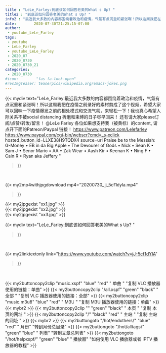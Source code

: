 ```yaml
---
title : "LeLe_Farley:到底该如何回答老美的What s Up? "
title2 : "到底该如何回答老美的What s Up? "
info2 : "最近我大多数的内容都围绕着政治和疫情，气氛有点沉重和紧张啊！所以这周我把在疫情之前录好的素材剪成了这个视频，希望大家可以回味一下疫情爆发之前的相处模式和交流气氛，来轻松一下！我也真心希望人际关系不被social distancing 折磨和束缚的日子尽早回来！  还有请大家please订阅/点赞/转发/留言！ @LeLe Farley   各位如果想支持我（被黄标）的content, 请点开下面的Patreon/Paypal 链接！  https://www.patreon.com/Lelefarley  https://www.paypal.com/cgi-bin/webscr?cmd=_s-xclick hosted_button_id=LLXE38H9TQDX4 source=url  Praise be to the Messiah: G-Money • EB in da Big Apple •  The Devourer of Gods • Nick • Sean K • Sam J • Senor Mario • AA •  Zak Wear • Aash Kir • Keenan K • Ning F •  Cain R • Ryan aka Jeffery "
date:        2020-07-30T21:25:15-07:00
author:
 - youtube_LeLe_Farley
tags:
 - youtube
 - LeLe_Farley
 - youtube_LeLe_Farley
 - 2020_07
 - 2020_0730
 - 2020_0730_21
categories:
 - 2020_0730
#icon:        "fas fa-lock-open"
#resImgTeaser: teaserpics/wikipedia.org/emacs-jokes.png
---
```


{{< mydiv text="LeLe_Farley:最近我大多数的内容都围绕着政治和疫情，气氛有点沉重和紧张啊！所以这周我把在疫情之前录好的素材剪成了这个视频，希望大家可以回味一下疫情爆发之前的相处模式和交流气氛，来轻松一下！我也真心希望人际关系不被social distancing 折磨和束缚的日子尽早回来！  还有请大家please订阅/点赞/转发/留言！ @LeLe Farley   各位如果想支持我（被黄标）的content, 请点开下面的Patreon/Paypal 链接！  https://www.patreon.com/Lelefarley  https://www.paypal.com/cgi-bin/webscr?cmd=_s-xclick hosted_button_id=LLXE38H9TQDX4 source=url  Praise be to the Messiah: G-Money • EB in da Big Apple •  The Devourer of Gods • Nick • Sean K • Sam J • Senor Mario • AA •  Zak Wear • Aash Kir • Keenan K • Ning F •  Cain R • Ryan aka Jeffery "
>}}
<br>


{{< my2mp4withjpgdownload mp4="20200730_jj_5cf1dyla.mp4"
>}}

{{< my2jpgexist "xx1.jpg" >}}<br>
{{< my2jpgexist "xx2.jpg" >}}<br>
{{< my2jpgexist "xx3.jpg" >}}<br>



{{< mydiv text="LeLe_Farley:到底该如何回答老美的What s Up? "
>}}
<br>

{{< my2linktextonly link="https://www.youtube.com/watch?v=jJ-5cf1dYlA"
>}}


<br>

{{< my2buttoncopy2clip "music.xspf"        "blue"   "red"    " 单曲 "  "复制 VLC 播放器使用的链接：单曲" >}} {{< my2buttoncopy2clip "/all.xspf"         "green"  "black"  " 全部 "  "复制 VLC 播放器使用的链接：全部" >}} {{< my2buttoncopy2clip "music.m3u8"        "blue"   "red"    " M3U  "    "复制 M3U 播放器使用的链接：单曲" >}} {{< mybr2 >}} {{< my2buttoncopy2clip ""                  "green"  "black"  " 本页 "    "复制 本页的网址 " >}} {{< my2buttoncopy2clip "/"                 "black"  "red"    " 主站 "    "复制 主站的网址 " >}} {{< mybr2 >}} {{< my2buttongoto      "/hot/endothers/"   "blue"   "red"    " 月份"   "转到月份总目录" >}} {{< my2buttongoto      "/hot/alltags/"     "green"  "blue"   " 列表"   "转到文章总列表" >}} {{< my2buttongoto      "/hot/helpxspf/"    "green"  "blue"   " 播放器" "如何使用 VLC 播放器或者 IPTV 播放器的教程" >}} 
